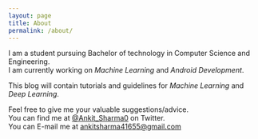 ```yaml
---
layout: page
title: About
permalink: /about/
---
```


I am a student pursuing Bachelor of technology in Computer Science and Engineering.\
I am currently working on *Machine Learning* and *Android Development*.

This blog will contain tutorials and guidelines for *Machine Learning* and *Deep Learning*.

Feel free to give me your valuable suggestions/advice.\
You can find me at [@Ankit_Sharma0](https://twitter.com/Ankit_Sharma0) on Twitter.\
You can E-mail me at [ankitsharma41655@gmail.com](mailt0:ankitsharma41655@gmail.com)

